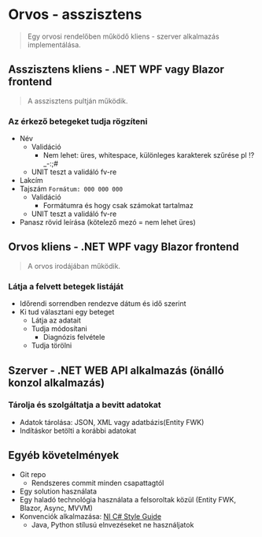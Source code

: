 # Orvos - asszisztens

> Egy orvosi rendelőben működő kliens - szerver alkalmazás implementálása.

## Asszisztens kliens - .NET WPF vagy Blazor frontend

> A asszisztens pultján működik.

### Az érkező betegeket tudja rögzíteni

- Név
    - Validáció
        - Nem lehet: üres, whitespace, különleges karakterek szűrése pl !?_-:;#
    - UNIT teszt a validáló fv-re
- Lakcím
- Tajszám `Formátum: 000 000 000`
    - Validáció
        - Formátumra és hogy csak számokat tartalmaz
    - UNIT teszt a validáló fv-re
- Panasz rövid leírása (kötelező mezó = nem lehet üres)

## Orvos kliens - .NET WPF vagy Blazor frontend

> A orvos irodájában működik.

### Látja a felvett betegek listáját

- Időrendi sorrendben rendezve dátum és idő szerint
- Ki tud választani egy beteget
    - Látja az adatait
    - Tudja módosítani
        - Diagnózis felvétele
    - Tudja törölni

## Szerver - .NET WEB API alkalmazás (önálló konzol alkalmazás)

### Tárolja és szolgáltatja a bevitt adatokat

- Adatok tárolása: JSON, XML vagy adatbázis(Entity FWK)
- Indításkor betölti a korábbi adatokat

## Egyéb követelmények

- Git repo
    - Rendszeres commit minden csapattagtól
- Egy solution használata
- Egy haladó technológia használata a felsoroltak közül (Entity FWK, Blazor, Async, MVVM)
- Konvenciók alkalmazása: [NI C# Style Guide](https://github.com/ni/csharp-styleguide)
    - Java, Python stílusú elnvezéseket ne használjatok
